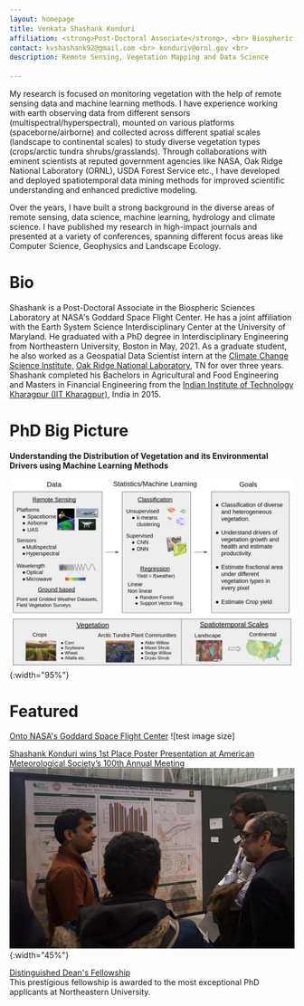 ```yaml
---
layout: homepage
title: Venkata Shashank Konduri
affiliation: <strong>Post-Doctoral Associate</strong>, <br> Biospheric Sciences Laboratory, <strong>NASA Goddard Space Flight Center, MD, USA</strong> <br><br> Joint Affiliation with Earth System Science Interdisciplinary Center, <strong>University of Maryland, MD, USA</strong> <br>
contact: kvshashank92@gmail.com <br> konduriv@ornl.gov <br> 
description: Remote Sensing, Vegetation Mapping and Data Science

---
```

My research is focused on monitoring vegetation with the help of remote sensing data and machine learning methods. I have experience working with earth observing data from different sensors (multispectral/hyperspectral), mounted on various platforms (spaceborne/airborne) and collected across different spatial scales (landscape to continental scales) to study diverse vegetation types (crops/arctic tundra shrubs/grasslands). Through collaborations with eminent scientists at reputed government agencies like NASA, Oak Ridge National Laboratory (ORNL), USDA Forest Service etc., I have developed and deployed spatiotemporal data mining methods for improved scientific understanding and enhanced predictive modeling. 

Over the years, I have built a strong background in the diverse areas of remote sensing, data science, machine learning, hydrology and climate science. I have published my research in high-impact journals and presented at a variety of conferences, spanning different focus areas like Computer Science, Geophysics and Landscape Ecology.  

# Bio

Shashank is a Post-Doctoral Associate in the Biospheric Sciences Laboratory at NASA's Goddard Space Flight Center. He has a joint affiliation with the Earth System Science Interdisciplinary Center at the University of Maryland. He graduated with a PhD degree in Interdisciplinary Engineering from Northeastern University, Boston in May, 2021. As a graduate student, he also worked as a Geospatial Data Scientist intern at the [Climate Change Science Institute,](https://www.ornl.gov/ccsi) [Oak Ridge National Laboratory](https://www.ornl.gov/), TN for over three years. Shashank completed his Bachelors in Agricultural and Food Engineering and Masters in Financial Engineering from the [Indian Institute of Technology Kharagpur (IIT Kharagpur)](http://www.iitkgp.ac.in/), India in 2015.

# PhD Big Picture

**Understanding the Distribution of Vegetation and its Environmental Drivers using Machine Learning Methods** <br>

![test image size](./assets/images/big_picture.png){:width="95%"}

# Featured

[Onto NASA's Goddard Space Flight Center](https://coe.northeastern.edu/news/onto-nasas-goddard-space-flight-center/)
![test image size]

[Shashank Konduri wins 1st Place Poster Presentation at American Meteorological Society’s 100th Annual Meeting](https://cee.northeastern.edu/news/shashank-konduri-wins-1st-place-poster-presentation-at-american-meteorological-societys-100th-annual-meeting/)
![test image size](./assets/images/AMS_award.jpeg){:width="45%"}

[Distinguished Dean's Fellowship](https://phd.northeastern.edu/university-fellows-and-scholars/) <br>
This prestigious fellowship is awarded to the most exceptional PhD applicants at Northeastern University.
